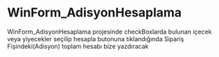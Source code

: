 # WinForm_AdisyonHesaplama

WinForm_AdisyonHesaplama projesinde checkBoxlarda bulunan içecek veya yiyecekler seçilip hesapla butonuna tıklandığında 
Sipariş Fişindeki(Adisyon) toplam hesabı bize yazdıracak 
